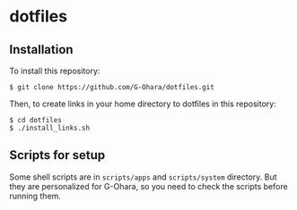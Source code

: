 # dotfiles
## Installation
To install this repository:

    $ git clone https://github.com/G-Ohara/dotfiles.git

Then, to create links in your home directory to dotfiles in this repository:

    $ cd dotfiles
    $ ./install_links.sh

## Scripts for setup
Some shell scripts are in `scripts/apps` and `scripts/system` directory. But they are personalized for G-Ohara, so you need to check the scripts before running them.
